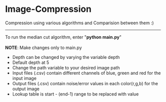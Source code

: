 <h1>Image-Compression</h1>
<p>
Compression using various algorithms and Comparision between them :)
</p>
<hr/>
<p>
  To run the median cut algorithm, enter "<b>python main.py</b>" <br>
  <br>
  <b>NOTE</b>: Make changes only to main.py <br>
  <ul>
<li> Depth can be changed by varying the variable depth <br>
<li> Default depth at 5 <br>
<li> Change the path variable to your desired image path <br>
<li> Input files (.csv) contain different channels of blue, green and red for the input image <br>
<li> Output files (.csv) contain noise/error values in each color(r,g,b) for the output image <br>
<li> Lookup table is start - (end-1) range to be replaced with value <br>
  </ul>
</p>
